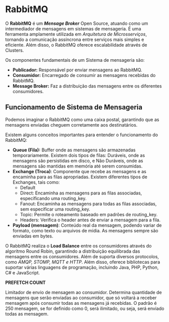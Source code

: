 # RabbitMQ

O **RabbitMQ** é um ***Mensage Broker*** Open Source, atuando como um intermediador de mensagens em sistemas de mensageria. É uma ferramenta amplamente utilizada em *Arquitetura de Microsserviços*, tornando a comunicação assíncrona entre serviços mais simples e eficiente. Além disso, o RabbitMQ oferece escalabilidade através de Clusters.

Os componentes fundamentais de um Sistema de mensageria são:

- **Publicador:** Responsável por enviar mensagens ao RabbitMQ.
- **Consumidor:** Encarregado de consumir as mensagens recebidas do RabbitMQ.
- **Message Broker:** Faz a distribuição das mensagens entre os diferentes consumidores.

## Funcionamento de Sistema de Mensageria

Podemos imaginar o RabbitMQ como uma caixa postal, garantindo que as mensagens enviadas cheguem corretamente aos destinatários.

Existem alguns conceitos importantes para entender o funcionamento do RabbitMQ:

- **Queue (Fila):** Buffer onde as mensagens são armazenadas temporariamente. Existem dois tipos de filas: Duráveis, onde as mensagens são persistidas em disco, e Não Duráveis, onde as mensagens são mantidas em memória até serem consumidas.
- **Exchange (Troca)**: Componente que recebe as mensagens e as encaminha 
para as filas apropriadas. Existem diferentes tipos de Exchanges, tais 
como:
    - Default
    - Direct: Encaminha as mensagens para as filas associadas, especificando uma routing_key.
    - Fanout: Encaminha as mensagens para todas as filas associadas, sem especificar uma routing_key.
    - Topic: Permite o roteamento baseado em padrões de routing_key.
    - Headers: Verifica o header antes de enviar a mensagem para a fila.
- **Payload (mensagem)**: Conteúdo real da mensagem, podendo variar de formato, como texto ou arquivos de mídia. As mensagens sempre são enviadas em bytes.        


O RabbitMQ realiza o **Load Balance** entre os consumidores através do algoritmo Round Robin, garantindo a distribuição equilibrada das mensagens entre os consumidores.
Além de suporta diversos protocolos, como *AMQP, STOMP, MQTT e HTTP*. Além disso, oferece bibliotecas para suportar várias linguagens de programação, incluindo Java, PHP, Python, C# e JavaScript.

**PREFETCH COUNT**

Limitador de envio de mensagem ao consumidor. Determina quantidade de mensagens que serão enviadas ao consumidor, que só voltará a receber mensagem após consumir todas as mensagens já recebidas. O padrão é 250 mensagem, se for definido como 0, será ilimitado, ou seja, será enviado todas as mensagem.
